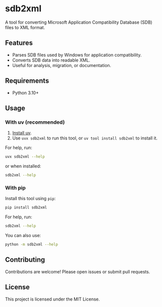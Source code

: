 # sdb2xml

A tool for converting Microsoft Application Compatibility Database (SDB) files to XML format.

## Features

- Parses SDB files used by Windows for application compatibility.
- Converts SDB data into readable XML.
- Useful for analysis, migration, or documentation.

## Requirements

- Python 3.10+

## Usage

### With uv (recommended)

1. [Install uv](https://docs.astral.sh/uv/getting-started/installation/).
2. Use `uvx sdb2xml` to run this tool, or `uv tool install sdb2xml` to install it.

For help, run:
```bash
uvx sdb2xml --help
```
or when installed:
```bash
sdb2xml --help
```

### With pip

Install this tool using `pip`:
```bash
pip install sdb2xml
```

For help, run:
```bash
sdb2xml --help
```
You can also use:
```bash
python -m sdb2xml --help
```

## Contributing

Contributions are welcome! Please open issues or submit pull requests.

## License

This project is licensed under the MIT License.
